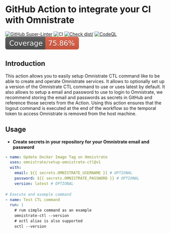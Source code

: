 # GitHub Action to integrate your CI with Omnistrate

[![GitHub Super-Linter](https://github.com/omnistrate/setup-omnistrate-ctl/actions/workflows/linter.yml/badge.svg)](https://github.com/super-linter/super-linter)
![CI](https://github.com/omnistrate/setup-omnistrate-ctl/actions/workflows/ci.yml/badge.svg)
[![Check dist/](https://github.com/omnistrate/setup-omnistrate-ctl/actions/workflows/check-dist.yml/badge.svg)](https://github.com/actions/setup-omnistrate-ctl/actions/workflows/check-dist.yml)
[![CodeQL](https://github.com/omnistrate/setup-omnistrate-ctl/actions/workflows/codeql-analysis.yml/badge.svg)](https://github.com/actions/setup-omnistrate-ctl/actions/workflows/codeql-analysis.yml)
[![Coverage](./badges/coverage.svg)](./badges/coverage.svg)

## Introduction

This action allows you to easily setup Omnistrate CTL command like to be able to
create and operate Omnistrate services. It allows to optionally set up a version
of the Omnistrate CTL command to use or uses latest by default. It also allows to
setup a email and password to use to login to Omnistrate, we recommend storing
the email and passwords as secrets in GitHub and reference those secrets from
the Action. Using this action ensures that the logout command is executed at the
end of the workflow so the temporal token to access Omnistrate is removed from
the host machine.

## Usage

- **Create secrets in your repository for your Omnistrate email and password**

```yaml
- name: Update Docker Image Tag on Omnistrate
  uses: omnistrate/setup-omnistrate-ctl@v1
  with:
    email: ${{ secrets.OMNISTRATE_USERNAME }} # OPTIONAL
    password: ${{ secrets.OMNISTRATE_PASSWORD }} # OPTIONAL
    version: latest # OPTIONAL

# Execute and example command
- name: Test CTL command
  run: |
    # rum simple command as an example
    omnistrate-ctl --version
    # octl alias is also supported
    octl --version
```
